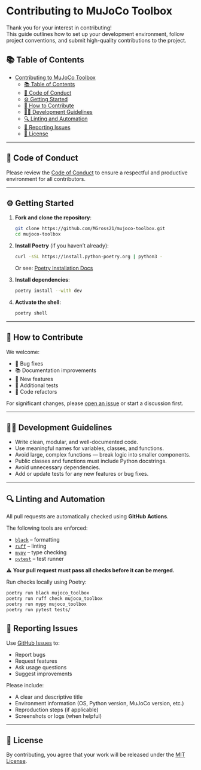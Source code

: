 # Contributing to MuJoCo Toolbox

Thank you for your interest in contributing!  
This guide outlines how to set up your development environment, follow project conventions, and submit high-quality contributions to the project.

## 📚 Table of Contents

- [Contributing to MuJoCo Toolbox](#contributing-to-mujoco-toolbox)
  - [📚 Table of Contents](#-table-of-contents)
  - [📜 Code of Conduct](#-code-of-conduct)
  - [⚙️ Getting Started](#️-getting-started)
  - [🚀 How to Contribute](#-how-to-contribute)
  - [🧑‍💻 Development Guidelines](#-development-guidelines)
  - [🔍 Linting and Automation](#-linting-and-automation)
  - [🐞 Reporting Issues](#-reporting-issues)
  - [📄 License](#-license)

---

## 📜 Code of Conduct

Please review the [Code of Conduct](https://github.com/MGross21/mujoco-toolbox/blob/main/CODE_OF_CONDUCT.md) to ensure a respectful and productive environment for all contributors.

---

## ⚙️ Getting Started

1. **Fork and clone the repository**:

    ```bash
    git clone https://github.com/MGross21/mujoco-toolbox.git
    cd mujoco-toolbox
    ```

2. **Install Poetry** (if you haven’t already):

    ```bash
    curl -sSL https://install.python-poetry.org | python3 -
    ```

    Or see: [Poetry Installation Docs](https://python-poetry.org/docs/#installation)

3. **Install dependencies**:

    ```bash
    poetry install --with dev
    ```

4. **Activate the shell**:

    ```bash
    poetry shell
    ```

---

## 🚀 How to Contribute

We welcome:

- 🐛 Bug fixes
- 📚 Documentation improvements
- 🚀 New features
- 🧪 Additional tests
- 🔧 Code refactors

For significant changes, please [open an issue](https://github.com/MGross21/mujoco-toolbox/issues/new) or start a discussion first.

---

## 🧑‍💻 Development Guidelines

- Write clean, modular, and well-documented code.
- Use meaningful names for variables, classes, and functions.
- Avoid large, complex functions — break logic into smaller components.
- Public classes and functions must include Python docstrings.
- Avoid unnecessary dependencies.
- Add or update tests for any new features or bug fixes.

---

## 🔍 Linting and Automation

All pull requests are automatically checked using **GitHub Actions**.

The following tools are enforced:

- [`black`](https://black.readthedocs.io/) – formatting
- [`ruff`](https://docs.astral.sh/ruff/) – linting
- [`mypy`](http://mypy-lang.org/) – type checking
- [`pytest`](https://docs.pytest.org/) – test runner

⚠️ **Your pull request must pass all checks before it can be merged.**

Run checks locally using Poetry:

```bash
poetry run black mujoco_toolbox
poetry run ruff check mujoco_toolbox
poetry run mypy mujoco_toolbox
poetry run pytest tests/
```

## 🐞 Reporting Issues

Use [GitHub Issues](https://github.com/MGross21/mujoco-toolbox/issues) to:

- Report bugs
- Request features
- Ask usage questions
- Suggest improvements

Please include:

- A clear and descriptive title
- Environment information (OS, Python version, MuJoCo version, etc.)
- Reproduction steps (if applicable)
- Screenshots or logs (when helpful)

---

## 📄 License

By contributing, you agree that your work will be released under the
[MIT License](https://github.com/MGross21/mujoco-toolbox/blob/main/LICENSE).
